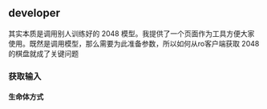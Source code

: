 ## developer  

其实本质是调用别人训练好的 2048 模型。我提供了一个页面作为工具方便大家使用。既然是调用模型，那么需要为此准备参数，所以如何从ro客户端获取 2048 的棋盘就成了关键问题

### 获取输入

#### 生命体方式
